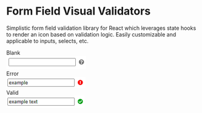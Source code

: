 # Form Field Visual Validators

Simplistic form field validation library for React which leverages state hooks to render an icon based on validation logic. Easily customizable and applicable to inputs, selects, etc.

Blank<br />
<img src="blank.PNG" /> 
<br />Error<br />
<img src="error.PNG" /> 
<br />Valid<br />
<img src="valid.PNG" /> 
